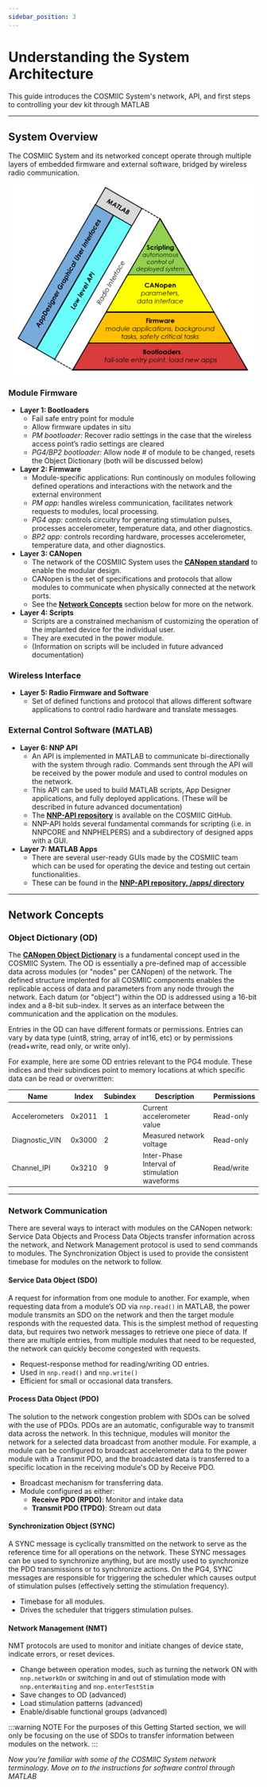 ```yaml
---
sidebar_position: 3
---
```


# Understanding the System Architecture

This guide introduces the COSMIIC System's network, API, and first steps to controlling your dev kit through MATLAB

---

## System Overview

The COSMIIC System and its networked concept operate through multiple layers of embedded firmware and external software, bridged by wireless radio communication. 

![pyramid diagram of system external control and internal communication layers](./img/Interface-Layers.png)

### Module Firmware

- **Layer 1: Bootloaders**
  - Fail safe entry point for module
  - Allow firmware updates in situ
  - *PM bootloader:* Recover radio settings in the case that the wireless access point’s radio settings are cleared
  - *PG4/BP2 bootloader:* Allow node # of module to be changed, resets the Object Dictionary (both will be discussed below)
- **Layer 2: Firmware**
  - Module-specific applications: Run continously on modules following defined operations and interactions with the network and the external environment
  - *PM app:* handles wireless communication, facilitates network requests to modules, local processing.
  - *PG4 app:* controls circuitry for generating stimulation pulses, processes accelerometer, temperature data, and other diagnostics.
  - *BP2 app:* controls recording hardware, processes accelerometer, temperature data, and other diagnostics.
- **Layer 3: CANopen**
  - The network of the COSMIIC System uses the [**CANopen standard**](https://www.can-cia.org/can-knowledge/canopen) to enable the modular design.
  - CANopen is the set of specifications and protocols that allow modules to communicate when physically connected at the network ports.
  - See the [**Network Concepts**](#network-concepts) section below for more on the network.
- **Layer 4: Scripts**
  - Scripts are a constrained mechanism of customizing the operation of the implanted device for the individual user.
  - They are executed in the power module.
  - (Information on scripts will be included in future advanced documentation)

 ###  Wireless Interface
- **Layer 5: Radio Firmware and Software**
  - Set of defined functions and protocol that allows different software applications to control radio hardware and translate messages.

### External Control Software (MATLAB)
- **Layer 6: NNP API**
  - An API is implemented in MATLAB to communicate bi-directionally with the system through radio. Commands sent through the API will be received by the power module and used to control modules on the network.
  - This API can be used to build MATLAB scripts, App Designer applications, and fully deployed applications. (These will be described in future advanced documentation)
  - The [**NNP-API repository**](https://github.com/COSMIIC-Inc/NNP-API) is available on the COSMIIC GitHub.
  - NNP-API holds several fundamental commands for scripting (i.e. in NNPCORE and NNPHELPERS) and a subdirectory of designed apps with a GUI.
- **Layer 7: MATLAB Apps**
  - There are several user-ready GUIs made by the COSMIIC team which can be used for operating the device and testing out certain functionalities.
  - These can be found in the [**NNP-API repository, /apps/ directory**](https://github.com/COSMIIC-Inc/NNP-API)

---

## Network Concepts

### Object Dictionary (OD)

The [**CANopen Object Dictionary**](https://www.can-cia.org/can-knowledge/canopen-internal-device-architecture) is a fundamental concept used in the COSMIIC System. The OD is essentially a pre-defined map of accessible data across modules (or "nodes" per CANopen) of the network. The defined structure implented for all COSMIIC components enables the replicable access of data and parameters from any node through the network. Each datum (or "object") within the OD is addressed using a 16-bit index and a 8-bit sub-index. It serves as an interface between the communication and the application on the modules.

Entries in the OD can have different formats or permissions. Entries can vary by data type (uint8, string, array of int16, etc) or by permissions (read+write, read only, or write only).

For example, here are some OD entries relevant to the PG4 module. These indices and their subindices point to memory locations at which specific data can be read or overwritten:

| Name             | Index   | Subindex | Description                                              | Permissions |
|------------------|---------|----------|----------------------------------------------------------|-------------|
| Accelerometers   | 0x2011  | 1        | Current accelerometer value                              | Read-only   |
| Diagnostic_VIN   | 0x3000  | 2        | Measured network voltage                                 | Read-only   |
| Channel_IPI      | 0x3210  | 9        | Inter-Phase Interval of stimulation waveforms            | Read/write  |

---

### Network Communication

There are several ways to interact with modules on the CANopen network: Service Data Objects and Process Data Objects transfer information across the network, and Network Management protocol is used to send commands to modules. The Synchronization Object is used to provide the consistent timebase for modules on the network to follow.

#### Service Data Object (SDO)

A request for information from one module to another. For example, when requesting data from a module’s OD via `nnp.read()` in MATLAB, the power module transmits an SDO on the network and then the target module responds with the requested data. This is the simplest method of requesting data, but requires two network messages to retrieve one piece of data. If there are multiple entries, from multiple modules that need to be requested, the network can quickly become congested with requests.

- Request-response method for reading/writing OD entries.
- Used in `nnp.read()` and `nnp.write()`
- Efficient for small or occasional data transfers.

#### Process Data Object (PDO)

The solution to the network congestion problem with SDOs can be solved with the use of PDOs. PDOs are an automatic, configurable way to transmit data across the network. In this technique, modules will monitor the network for a selected data broadcast from another module. For example, a module can be configured to broadcast accelerometer data to the power module with a Transmit PDO, and the broadcasted data is transferred to a specific location in the receiving module's OD by Receive PDO.

- Broadcast mechanism for transferring data.
- Module configured as either:
  - **Receive PDO (RPDO)**: Monitor and intake data
  - **Transmit PDO (TPDO)**: Stream out data

#### Synchronization Object (SYNC)

A SYNC message is cyclically transmitted on the network to serve as the reference time for all operations on the network. These SYNC messages can be used to synchronize anything, but are mostly used to synchronize the PDO transmissions or to synchronize actions. On the PG4, SYNC messages are responsible for triggering the scheduler which causes output of stimulation pulses (effectively setting the stimulation frequency).

- Timebase for all modules.
- Drives the scheduler that triggers stimulation pulses.

#### Network Management (NMT)

NMT protocols are used to monitor and initiate changes of device state, indicate errors, or reset devices. 

  - Change between operation modes, such as turning the network ON with `nnp.networkOn` or switching in and out of stimulation mode with `nnp.enterWaiting` and `nnp.enterTestStim`
  - Save changes to OD (advanced)
  - Load stimulation patterns (advanced)
  - Enable/disable functional groups (advanced)

:::warning NOTE
For the purposes of this Getting Started section, we will only be focusing on the use of SDOs to transfer information between modules on the network.
:::

*Now you're familiar with some of the COSMIIC System network terminology. Move on to the instructions for software control through MATLAB*